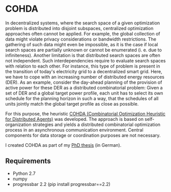 # COHDA
In decentralized systems, where the search space of a given optimization problem is distributed into disjoint subspaces, centralized optimization approaches often cannot be applied. For example, the global collection of data might violate privacy considerations or bandwidth restrictions. The gathering of such data might even be impossible, as it is the case if local search spaces are partially unknown or cannot be enumerated (i. e. due to infiniteness). Another limitation is that distributed search spaces are often not independent. Such interdependencies require to evaluate search spaces with relation to each other. For instance, this type of problem is present in the transition of today's electricity grid to a decentralized smart grid. Here, we have to cope with an increasing number of distributed energy resources (DER). As an example, consider the day-ahead planning of the provision of active power for these DER as a distributed combinatorial problem: Given a set of DER and a global target power profile, each unit has to select its own schedule for the planning horizon in such a way, that the schedules of all units jointly match the global target profile as close as possible.

For this purpose, the heuristic [COHDA (Combinatorial Optimization Heuristic for Distributed Agents)](http://www.uni-oldenburg.de/en/computingscience/ui/research/topics/cohda/) was developed. The approach is based on self-organization strategies and yields a distributed combinatorial optimization process in an asynchronous communication environment. Central components for data storage or coordination purposes are not necessary.

I created COHDA as part of my [PhD thesis](http://oops.uni-oldenburg.de/1960/) (in German).


## Requirements

- Python 2.7
- numpy
- progressbar 2.2 (pip install progressbar==2.2)
